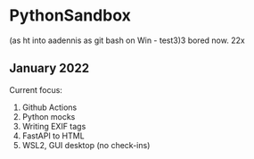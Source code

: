 # PythonSandbox
(as ht into aadennis as git bash on Win -  test3)3 bored now. 22x
## January 2022
Current focus:  
1. Github Actions  
1. Python mocks
2. Writing EXIF tags
3. FastAPI to HTML
4. WSL2, GUI desktop (no check-ins)
